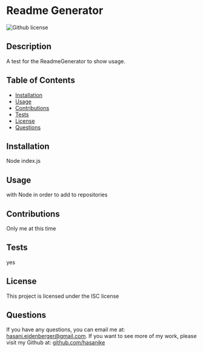 # Readme Generator
![Github license](https://img.shields.io/badge/license-ISC-blue.svg)
## Description 
A test for the ReadmeGenerator to show usage.

## Table of Contents
- [Installation](#installation)
- [Usage](#usage)
- [Contributions](#contributions)
- [Tests](#tests)
- [License](#license)
- [Questions](#questions)

## Installation
Node index.js


## Usage 
with Node in order to add to repositories

## Contributions 
Only me at this time

## Tests
yes

## License
 This project is licensed under the ISC license

## Questions
If you have any questions, you can email me at: hasani.eidenberger@gmail.com.
If you want to see more of my work, please visit my Github at: [github.com/hasanike](https://github.com/github.com/hasanike)
